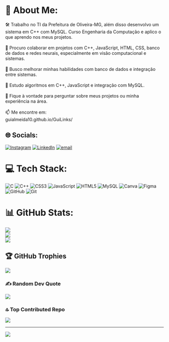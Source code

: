 # 💫 About Me:
🛠️ Trabalho no TI da Prefeitura de Oliveira-MG, além disso desenvolvo um sistema em C++ com MySQL. Curso Engenharia da Computação e aplico o que aprendo nos meus projetos.<br><br>🤝 Procuro colaborar em projetos com C++, JavaScript, HTML, CSS, banco de dados e redes neurais, especialmente em visão computacional e sistemas.<br><br>🙋 Busco melhorar minhas habilidades com banco de dados e integração entre sistemas.<br><br>🌱 Estudo algoritmos em C++, JavaScript e integração com MySQL.<br><br>💬 Fique à vontade para perguntar sobre meus projetos ou minha experiência na área.<br><br>📫 Me encontre em:<br>guialmeida10.github.io/GuiLinks/


## 🌐 Socials:
[![Instagram](https://img.shields.io/badge/Instagram-%23E4405F.svg?logo=Instagram&logoColor=white)](https://instagram.com/guialmeida_sm) [![LinkedIn](https://img.shields.io/badge/LinkedIn-%230077B5.svg?logo=linkedin&logoColor=white)](https://linkedin.com/in/guilherme-almeida-192621314) [![email](https://img.shields.io/badge/Email-D14836?logo=gmail&logoColor=white)](mailto:guiwork09@gmail.com) 

# 💻 Tech Stack:
![C](https://img.shields.io/badge/c-%2300599C.svg?style=for-the-badge&logo=c&logoColor=white) ![C++](https://img.shields.io/badge/c++-%2300599C.svg?style=for-the-badge&logo=c%2B%2B&logoColor=white) ![CSS3](https://img.shields.io/badge/css3-%231572B6.svg?style=for-the-badge&logo=css3&logoColor=white) ![JavaScript](https://img.shields.io/badge/javascript-%23323330.svg?style=for-the-badge&logo=javascript&logoColor=%23F7DF1E) ![HTML5](https://img.shields.io/badge/html5-%23E34F26.svg?style=for-the-badge&logo=html5&logoColor=white) ![MySQL](https://img.shields.io/badge/mysql-4479A1.svg?style=for-the-badge&logo=mysql&logoColor=white) ![Canva](https://img.shields.io/badge/Canva-%2300C4CC.svg?style=for-the-badge&logo=Canva&logoColor=white) ![Figma](https://img.shields.io/badge/figma-%23F24E1E.svg?style=for-the-badge&logo=figma&logoColor=white) ![GitHub](https://img.shields.io/badge/github-%23121011.svg?style=for-the-badge&logo=github&logoColor=white) ![Git](https://img.shields.io/badge/git-%23F05033.svg?style=for-the-badge&logo=git&logoColor=white)
# 📊 GitHub Stats:
![](https://github-readme-stats.vercel.app/api?username=guialmeida10&theme=swift&hide_border=false&include_all_commits=true&count_private=true)<br/>
![](https://nirzak-streak-stats.vercel.app/?user=guialmeida10&theme=swift&hide_border=false)<br/>
![](https://github-readme-stats.vercel.app/api/top-langs/?username=guialmeida10&theme=swift&hide_border=false&include_all_commits=true&count_private=true&layout=compact)

## 🏆 GitHub Trophies
![](https://github-profile-trophy.vercel.app/?username=guialmeida10&theme=radical&no-frame=false&no-bg=true&margin-w=4)

### ✍️ Random Dev Quote
![](https://quotes-github-readme.vercel.app/api?type=horizontal&theme=light)

### 🔝 Top Contributed Repo
![](https://github-contributor-stats.vercel.app/api?username=guialmeida10&limit=5&theme=swift&combine_all_yearly_contributions=true)

---
[![](https://visitcount.itsvg.in/api?id=guialmeida10&icon=6&color=4)](https://visitcount.itsvg.in)

<!-- Proudly created with GPRM ( https://gprm.itsvg.in ) -->
